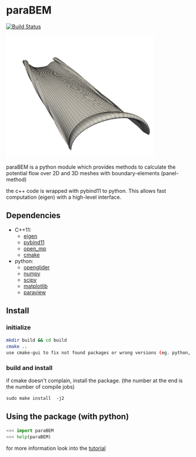 # paraBEM
[![Build Status](https://travis-ci.org/booya-at/paraBEM.svg?branch=master)](https://travis-ci.org/booya-at/paraBEM)

<img src="./doc/latex_doc/Abbildungen/png/14_2_wake-rollup.png" alt="result" width="400"/>


paraBEM is a python module which provides methods to calculate the potential flow over 2D and 3D meshes with boundary-elements (panel-method)

the c++ code is wrapped with pybind11 to python. This allows fast computation (eigen) with a high-level interface.

## Dependencies
* C++11:
    - [eigen](http://eigen.tuxfamily.org/index.php?title=Main_Page "Eigen")
    - [pybind11](https://pybind11.readthedocs.org/en/latest/ "pybind11")
    - [open_mp](http://openmp.org/wp/ "open mp")
    - [cmake](http://www.cmake.org/ "cmake")
* python:
    - [openglider](https://github.com/hiaselhans/OpenGlider "OpenGlider")
    - [numpy](http://www.numpy.org/ "numpy")
    - [scipy](https://www.scipy.org/ "scipy")
    - [matplotlib](http://matplotlib.org/ "matplotlib")
    - [paraview](http://www.paraview.org/ "paraview")

## Install
### initialize
```bash
mkdir build && cd build
cmake ..
use cmake-gui to fix not found packages or wrong versions (eg. python, pybind11, ...)
```

### build and install
if cmake doesn't complain, install the package. (the number at the end is the number of compile jobs)
```
sudo make install  -j2
```


## Using the package (with python)
```python
<<< import paraBEM
<<< help(paraBEM)
```


for more information look into the [tutorial](https://github.com/looooo/panel-methode/blob/master/doc/tutorial/tutorial.ipynb)
